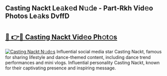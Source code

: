 ## Casting Nackt Le𝚊k𝚎d N𝚞𝚍e - Part-Rkh Vid𝚎o Photos Le𝚊ks DvffD

# <h2><a href="http://fb3sca.evod.top/?m=Casting+Nackt">🔗 👉🔴 Casting Nackt Vid𝚎o Ph𝚘t𝚘s</a></h2>

[![Casting Nackt N𝚞d𝚎s](https://i.imgur.com/8V9OHl7.gif)](http://fb3sca.evod.top/?m=Casting+Nackt)
Influential social media star Casting Nackt, famous for sharing lifestyle and dance-themed content, including dance trend performances and mini vlogs. Influential personality Casting Nackt, known for their captivating presence and inspiring message. 
